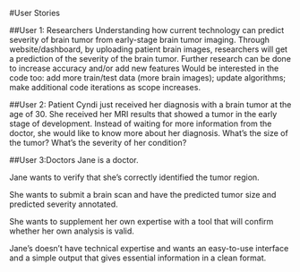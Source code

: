 #User Stories

##User 1: Researchers
Understanding how current technology can predict severity of brain tumor from early-stage brain tumor imaging.
Through website/dashboard, by uploading patient brain images, researchers will get a prediction of the severity of the brain tumor. Further research can be done to increase accuracy and/or add new features
Would be interested in the code too: add more train/test data (more brain images); update algorithms; make additional code iterations as scope increases. 



##User 2: Patient
Cyndi just received her diagnosis with a brain tumor at the age of 30. She received her MRI results that showed a tumor in the early stage of development. Instead of waiting for more information from the doctor, she would like to know more about her diagnosis. What’s the size of the tumor? What’s the severity of her condition?


##User 3:Doctors
Jane is a doctor.

Jane wants to verify that she’s correctly identified the tumor region.

She wants to submit a brain scan and have the predicted tumor size and predicted severity annotated. 

She wants to supplement her own expertise with a tool that will confirm whether her own analysis is valid.

Jane’s doesn’t have technical expertise and wants an easy-to-use interface and a simple output that gives essential information in a clean format.



